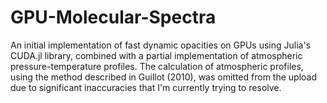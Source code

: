 # GPU-Molecular-Spectra
An initial implementation of fast dynamic opacities on GPUs using Julia's CUDA.jl library, combined with a partial implementation of atmospheric pressure-temperature profiles. The calculation of atmospheric profiles, using the method described in Guillot (2010), was omitted from the upload due to significant inaccuracies that I'm currently trying to resolve.
